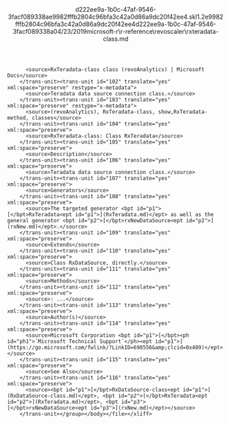 <?xml version="1.0"?><xliff version="1.2" xmlns="urn:oasis:names:tc:xliff:document:1.2" xmlns:xsi="http://www.w3.org/2001/XMLSchema-instance" xsi:schemaLocation="urn:oasis:names:tc:xliff:document:1.2 xliff-core-1.2-transitional.xsd"><file datatype="xml" original="rxteradata-class.md" source-language="en-US" target-language="en-US"><header><tool tool-id="mdxliff" tool-name="mdxliff" tool-version="1.0-1931010" tool-company="Microsoft" /><xliffext:skl_file_name xmlns:xliffext="urn:microsoft:content:schema:xliffextensions">d222ee9a-1b0c-47af-9546-3facf089338ae9982fffb2804c96bfa3c42a0d86a9dc20f42ee4.skl</xliffext:skl_file_name><xliffext:version xmlns:xliffext="urn:microsoft:content:schema:xliffextensions">1.2</xliffext:version><xliffext:ms.openlocfilehash xmlns:xliffext="urn:microsoft:content:schema:xliffextensions">e9982fffb2804c96bfa3c42a0d86a9dc20f42ee4</xliffext:ms.openlocfilehash><xliffext:ms.sourcegitcommit xmlns:xliffext="urn:microsoft:content:schema:xliffextensions">d222ee9a-1b0c-47af-9546-3facf089338a</xliffext:ms.sourcegitcommit><xliffext:ms.lasthandoff xmlns:xliffext="urn:microsoft:content:schema:xliffextensions">04/23/2019</xliffext:ms.lasthandoff><xliffext:ms.openlocfilepath xmlns:xliffext="urn:microsoft:content:schema:xliffextensions">microsoft-r\r-reference\revoscaler\rxteradata-class.md</xliffext:ms.openlocfilepath></header><body><group id="content" extype="content"><trans-unit id="101" translate="yes" xml:space="preserve" restype="x-metadata">
          <source>RxTeradata-class class (revoAnalytics) | Microsoft Docs</source>
        </trans-unit><trans-unit id="102" translate="yes" xml:space="preserve" restype="x-metadata">
          <source>Teradata data source connection class.</source>
        </trans-unit><trans-unit id="103" translate="yes" xml:space="preserve" restype="x-metadata">
          <source>(revoAnalytics), RxTeradata-class, show,RxTeradata-method, classes</source>
        </trans-unit><trans-unit id="104" translate="yes" xml:space="preserve">
          <source>RxTeradata-class: Class RxTeradata</source>
        </trans-unit><trans-unit id="105" translate="yes" xml:space="preserve">
          <source>Description</source>
        </trans-unit><trans-unit id="106" translate="yes" xml:space="preserve">
          <source>Teradata data source connection class.</source>
        </trans-unit><trans-unit id="107" translate="yes" xml:space="preserve">
          <source>Generators</source>
        </trans-unit><trans-unit id="108" translate="yes" xml:space="preserve">
          <source>The targeted generator <bpt id="p1">[</bpt>RxTeradata<ept id="p1">](RxTeradata.md)</ept> as well as the general generator <bpt id="p2">[</bpt>rxNewDataSource<ept id="p2">](rxNew.md)</ept>.</source>
        </trans-unit><trans-unit id="109" translate="yes" xml:space="preserve">
          <source>Extends</source>
        </trans-unit><trans-unit id="110" translate="yes" xml:space="preserve">
          <source>Class RxDataSource, directly.</source>
        </trans-unit><trans-unit id="111" translate="yes" xml:space="preserve">
          <source>Methods</source>
        </trans-unit><trans-unit id="112" translate="yes" xml:space="preserve">
          <source>: ...</source>
        </trans-unit><trans-unit id="113" translate="yes" xml:space="preserve">
          <source>Author(s)</source>
        </trans-unit><trans-unit id="114" translate="yes" xml:space="preserve">
          <source>Microsoft Corporation <bpt id="p1">[</bpt><ph id="ph1">`Microsoft Technical Support`</ph><ept id="p1">](https://go.microsoft.com/fwlink/?LinkID=698556&amp;clcid=0x409)</ept></source>
        </trans-unit><trans-unit id="115" translate="yes" xml:space="preserve">
          <source>See Also</source>
        </trans-unit><trans-unit id="116" translate="yes" xml:space="preserve">
          <source><bpt id="p1">[</bpt>RxDataSource-class<ept id="p1">](RxDataSource-class.md)</ept>, <bpt id="p2">[</bpt>RxTeradata<ept id="p2">](RxTeradata.md)</ept>, <bpt id="p3">[</bpt>rxNewDataSource<ept id="p3">](rxNew.md)</ept></source>
        </trans-unit></group></body></file></xliff>